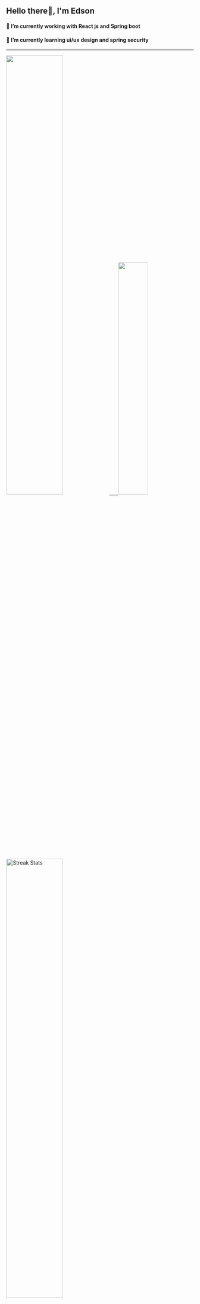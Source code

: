 
## Hello there👋, I'm Edson 

#### 🔭 I’m currently working with React js and Spring boot 
#### 🌱 I’m currently learning ui/ux design and spring security
---
    
  

 <p align="left">
  <a href="https://github.com/EdsonNhancale">
  <img width=55% src="https://github-readme-stats.vercel.app/api?username=EdsonNhancale&show_icons=true&theme=dracula&include_all_commits=true&count_private=true"/>&nbsp;&nbsp;&nbsp;&nbsp;&nbsp;
  <img  width=40% src="https://github-readme-stats.vercel.app/api/top-langs/?username=EdsonNhancale&layout=compact&langs_count=7&theme=dracula"/>
</p>

  <p align="left">
    <a href="https://github.com/EdsonNhancale"><img width=55% alt="Streak Stats" src="https://github-readme-streak-stats.herokuapp.com/?user=EdsonNhancale&theme=dracula"/></a>
   </p>

 
 <!--START_SECTION:waka-->

```text
From: 16 November 2022 - To: 06 February 2023

Total Time: 183 hrs 25 mins

JavaScript       145 hrs 9 mins  ███████████████████▓░░░░░   79.14 %
Dart             14 hrs 6 mins   ██░░░░░░░░░░░░░░░░░░░░░░░   07.69 %
Java             6 hrs 41 mins   █░░░░░░░░░░░░░░░░░░░░░░░░   03.65 %
HTML             4 hrs 46 mins   ▓░░░░░░░░░░░░░░░░░░░░░░░░   02.60 %
JSON             3 hrs 56 mins   ▓░░░░░░░░░░░░░░░░░░░░░░░░   02.15 %
Other            3 hrs 37 mins   ▒░░░░░░░░░░░░░░░░░░░░░░░░   01.98 %
```

<!--END_SECTION:waka-->

<div> 
  <a href="www.linkedin.com/in/edson-nhancale-7849781a6" target="_blank"><img src="https://img.shields.io/badge/-LinkedIn-%230077B5?style=for-the-badge&logo=linkedin&logoColor=white" target="_blank"></a> 

</div>

